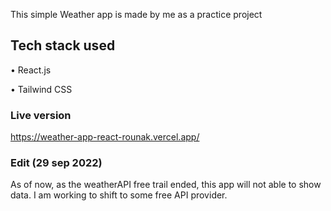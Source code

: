 This simple Weather app is made by me as a practice project

## Tech stack used
• React.js

• Tailwind CSS

### Live version
https://weather-app-react-rounak.vercel.app/

### Edit (29 sep 2022)
As of now, as the weatherAPI free trail ended, this app will not able to show data.
I am working to shift to some free API provider.
